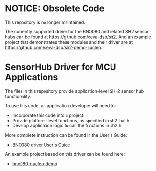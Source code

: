 # NOTICE: Obsolete Code

This repository is no longer maintained.

The currently supported driver for the BNO080 and related SH2 sensor
hubs can be found at https://github.com/ceva-dsp/sh2.  And an example
project that demonstrates these modules and their driver are at
https://github.com/ceva-dsp/sh2-demo-nucleo.

# SensorHub Driver for MCU Applications

The files in this repository provide application-level SH-2 sensor hub functionality.

To use this code, an application developer will need to:
* Incorporate this code into a project.
* Provide platform-level functions, as specified in sh2_hal.h
* Develop application logic to call the functions in sh2.h

More complete instruction can be found in the User's Guide:
* [BNO080 driver User's Guide](UserGuide.pdf)

An example project based on this driver can be found here:
* [bno080-nucleo-demo](https://github.com/hcrest/bno080-nucleo-demo)


